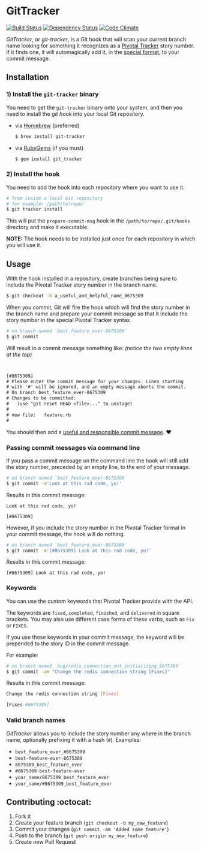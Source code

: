 # GitTracker

[![Build Status](https://secure.travis-ci.org/stevenharman/git_tracker.png)](http://travis-ci.org/stevenharman/git_tracker)
[![Dependency Status](https://gemnasium.com/stevenharman/git_tracker.png)](https://gemnasium.com/stevenharman/git_tracker)
[![Code Climate](https://codeclimate.com/badge.png)](https://codeclimate.com/github/stevenharman/git_tracker)

*GitTracker*, or *git-tracker*, is a Git hook that will scan your current
branch name looking for something it recognizes as a [Pivotal Tracker][pt]
story number. If it finds one, it will automagically add it, in the [special
format][pt-format], to your commit message.

## Installation

### 1) Install the `git-tracker` binary

You need to get the `git-tracker` binary onto your system, and then you need to
install the *git hook* into your local Git repository.

- via [Homebrew][homebrew] (preferred)

  ```bash
  $ brew install git-tracker
  ```

- via [RubyGems][rubygems] (if you must)

  ```bash
  $ gem install git_tracker
  ```

### 2) Install the hook

You need to add the hook into each repository where you want to use it.

```bash
# from inside a local Git repository
# for example: /path/to/repo/
$ git tracker install
```

This will put the `prepare-commit-msg` hook in the `/path/to/repo/.git/hooks`
directory and make it executable.

**NOTE:** The hook needs to be installed just once for each repository in which
you will use it.

## Usage

With the hook installed in a repository, create branches being sure to include
the Pivotal Tracker story number in the branch name.

```bash
$ git checkout -b a_useful_and_helpful_name_8675309
```

When you commit, Git will fire the hook which will find the story number in the
branch name and prepare your commit message so that it include the story number
in the special Pivotal Tracker syntax.

```bash
# on branch named `best_feature_ever-8675309`
$ git commit
```

Will result in a commit message something like: *(notice the two empty lines at
the top)*

```diff


[#8675309]
# Please enter the commit message for your changes. Lines starting
# with '#' will be ignored, and an empty message aborts the commit.
# On branch best_feature_ever-8675309
# Changes to be committed:
#   (use "git reset HEAD <file>..." to unstage)
#
# new file:   feature.rb
#

```

You should then add a [useful and responsible commit message][tpope]. :heart:

### Passing commit messages via command line

If you pass a commit message on the command line the hook will still add the
story number, preceded by an empty line, to the end of your message.

```bash
# on branch named `best_feature_ever-8675309`
$ git commit -m'Look at this rad code, yo!'
```

Results in this commit message:

```
Look at this rad code, yo!

[#8675309]
```

However, if you include the story number in the Pivotal Tracker format in your
commit message, the hook will do nothing.

```bash
# on branch named `best_feature_ever-8675309`
$ git commit -m'[#8675309] Look at this rad code, yo!'
```

Results in this commit message:


```
[#8675309] Look at this rad code, yo!
```

### Keywords
You can use the custom keywords that Pivotal Tracker provide with the API.

The keywords are `fixed`, `completed`, `finished`, and `delivered` in square
brackets. You may also use different case forms of these verbs, such as `Fix`
or `FIXES`.

If you use those keywords in your commit message, the keyword will be prepended
to the story ID in the commit message.

For example:

```bash
# on branch named `bug/redis_connection_not_initializing_8675309`
$ git commit -am "Change the redis connection string [Fixes]"
```

Results in this commit message:

```bash
Change the redis connection string [Fixes]

[Fixes #8675309]
```

### Valid branch names

*GitTracker* allows you to include the story number any where in the branch
name, optionally prefixing it with a hash (`#`). Examples:

  - `best_feature_ever_#8675309`
  - `best-feature-ever-8675309`
  - `8675309_best_feature_ever`
  - `#8675309-best-feature-ever`
  - `your_name/8675309_best_feature_ever`
  - `your_name/#8675309_best_feature_ever`

## Contributing :octocat:

1. Fork it
2. Create your feature branch (`git checkout -b my_new_feature`)
3. Commit your changes (`git commit -am 'Added some feature'`)
4. Push to the branch (`git push origin my_new_feature`)
5. Create new Pull Request


[pt]: https://www.pivotaltracker.com/
[pt-format]: https://www.pivotaltracker.com/help/api?version=v3#scm_post_commit_message_syntax
[tpope]: http://tbaggery.com/2008/04/19/a-note-about-git-commit-messages.html
[homebrew]: http://mxcl.github.com/homebrew
[rubygems]: http://rubygems.org/gems/git_tracker
